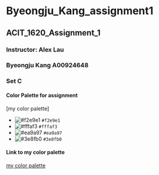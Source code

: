 # Byeongju_Kang_assignment1
## ACIT_1620_Assignment_1
### Instructor: Alex Lau

### Byeongju Kang A00924648
### Set C


#### Color Palette for assignment

[my color palette]
- ![#f2e9e1](https://via.placeholder.com/15/f2e9e1/000000?text=+) `#f2e9e1`
- ![#fffaf3](https://via.placeholder.com/15/fffaf3/000000?text=+) `#fffaf3`
- ![#ea9a97](https://via.placeholder.com/15/ea9a97/000000?text=+) `#ea9a97`
- ![#3e8fb0](https://via.placeholder.com/15/3e8fb0/000000?text=+) `#3e8fb0`

#### Link to my color palette
[my color palette](https://rosepinetheme.com/palette)
